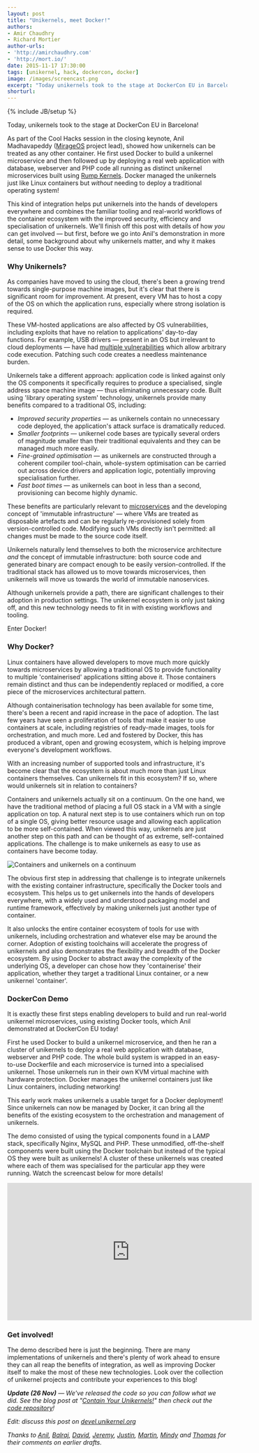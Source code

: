 ```yaml
---
layout: post
title: "Unikernels, meet Docker!"
authors: 
- Amir Chaudhry
- Richard Mortier
author-urls: 
- 'http://amirchaudhry.com'
- 'http://mort.io/'
date: 2015-11-17 17:30:00
tags: [unikernel, hack, dockercon, docker]
image: /images/screencast.png
excerpt: "Today unikernels took to the stage at DockerCon EU in Barcelona! As part of the Cool Hacks session in the closing keynote, Anil Madhavapeddy (MirageOS project lead), showed how unikernels can be treated as any other container. He first used Docker to build a unikernel microservice and then followed up by deploying a real web application with database, webserver and PHP code all running as distinct unikernel microservices built using Rump Kernels. Docker managed the unikernels just like Linux containers but <em>without</em> needing to deploy a traditional operating system!"
shorturl: 
---
```

{% include JB/setup %}

Today, unikernels took to the stage at DockerCon EU in Barcelona!

As part of the Cool Hacks session in the closing keynote, Anil Madhavapeddy
([MirageOS][mirage] project lead), showed how unikernels can be treated as any
other container. He first used Docker to build a unikernel microservice and
then followed up by deploying a real web application with database, webserver
and PHP code all running as distinct unikernel microservices built using
[Rump Kernels][rumpkernel]. Docker managed the unikernels just like Linux
containers but *without* needing to deploy a traditional operating system!

This kind of integration helps put unikernels into the hands of developers
everywhere and combines the familiar tooling and real-world workflows of the
container ecosystem with the improved security, efficiency and specialisation
of unikernels. We'll finish off this post with details of how *you* can get
involved — but first, before we go into Anil's demonstration in more detail,
some background about why unikernels matter, and why it makes sense to use
Docker this way.

[mirage]: https://mirage.io/
[rumpkernel]: http://rumpkernel.org/

### Why Unikernels? ###

As companies have moved to using the cloud, there's been a growing trend
towards single-purpose machine images, but it's clear that there is
significant room for improvement. At present, every VM has to host a copy of
the OS on which the application runs, especially where strong isolation is
required. 

These VM-hosted applications are also affected by OS vulnerabilities,
including exploits that have no relation to applications' day-to-day functions.
For example, USB drivers — present in an OS but irrelevant to cloud
deployments — have had [multiple vulnerabilities][usb-cve] which allow
arbitrary code execution. Patching such code creates a needless maintenance
burden.

Unikernels take a different approach: application code is linked against only
the OS components it specifically requires to produce a specialised, single
address space machine image — thus eliminating unnecessary code. Built using
'library operating system' technology, unikernels provide many benefits
compared to a traditional OS, including:

- *Improved security properties* — as unikernels contain no unnecessary code
deployed, the application's attack surface is dramatically reduced.
- *Smaller footprints* — unikernel code bases are typically several orders of
magnitude smaller than their traditional equivalents and they can be managed
much more easily.
- *Fine-grained optimisation* — as unikernels are constructed through a
coherent compiler tool-chain, whole-system optimisation can be carried out
across device drivers and application logic, potentially improving
specialisation further.
- *Fast boot times* — as unikernels can boot in less than a second,
provisioning can become highly dynamic.

<!-- In addition, creating these library operating systems with modern, high-level languages also means that language features such as type-safety and compile-time checks can hugely improve the quality of deployed software. Combining these benefits with legacy applications will allow us to create next-generation secure services. -->

These benefits are particularly relevant to [microservices][] and the
developing concept of 'immutable infrastructure' — where VMs are treated as
disposable artefacts and can be regularly re-provisioned solely from
version-controlled code. Modifying such VMs directly isn't permitted: all
changes must be made to the source code itself.

Unikernels naturally lend themselves to both the microservice architecture
*and* the concept of immutable infrastructure: both source code and generated
binary are compact enough to be easily version-controlled. If the traditional
stack has allowed us to move towards microservices, then unikernels will move
us towards the world of immutable nanoservices.

Although unikernels provide a path, there are significant challenges to their
adoption in production settings. The unikernel ecosystem is only just taking
off, and this new technology needs to fit in with existing workflows and
tooling.

Enter Docker!

[usb-cve]: http://www.openwall.com/lists/oss-security/2014/09/11/21
[microservices]: http://martinfowler.com/articles/microservices.html

### Why Docker? ###

Linux containers have allowed developers to move much more quickly towards
microservices by allowing a traditional OS to provide functionality to
multiple 'containerised' applications sitting above it. Those containers
remain distinct and thus can be independently replaced or modified, a core
piece of the microservices architectural pattern.

Although containerisation technology has been available for some time, there's
been a recent and rapid increase in the pace of adoption. The last few years
have seen a proliferation of tools that make it easier to use containers at
scale, including registries of ready-made images, tools for orchestration, and
much more. Led and fostered by Docker, this has produced a vibrant, open and
growing ecosystem, which is helping improve everyone's development workflows.

With an increasing number of supported tools and infrastructure, it's become
clear that the ecosystem is about much more than just Linux containers
themselves. Can unikernels fit in this ecosystem? If so, where would
unikernels sit in relation to containers?

Containers and unikernels actually sit on a continuum. On the one hand, we
have the traditional method of placing a full OS stack in a VM with a single
application on top. A natural next step is to use containers which run on top
of a single OS, giving better resource usage and allowing each application to
be more self-contained. When viewed this way, unikernels are just another step
on this path and can be thought of as extreme, self-contained applications.
The challenge is to make unikernels as easy to use as containers have become today.

![Containers and unikernels on a continuum]({{BASE_PATH}}/images/intro-post/specialisation.png)

The obvious first step in addressing that challenge is to integrate unikernels
with the existing container infrastructure, specifically the Docker tools and
ecosystem. This helps us to get unikernels into the hands of developers
everywhere, with a widely used and understood packaging model and runtime
framework, effectively by making unikernels just another type of container.

It also unlocks the entire container ecosystem of tools for use with
unikernels, including orchestration and whatever else may be around the corner.
Adoption of existing toolchains will accelerate the progress of unikernels and
also demonstrates the flexibility and breadth of the Docker ecosystem.  By
using Docker to abstract away the complexity of the underlying OS, a developer
can chose how they 'containerise' their application, whether they target a
traditional Linux container, or a new unikernel 'container'.


### DockerCon Demo ###

It is exactly these first steps enabling developers to build and run
real-world unikernel microservices, using existing Docker tools, which Anil
demonstrated at DockerCon EU today!

First he used Docker to build a unikernel microservice, and then he ran a
cluster of unikernels to deploy a real web application with database,
webserver and PHP code. The whole build system is wrapped in an easy-to-use
Dockerfile and each microservice is turned into a specialised unikernel. Those
unikernels run in their own KVM virtual machine with hardware protection.
Docker manages the unikernel containers just like Linux containers, including
networking!

This early work makes unikernels a usable target for a Docker deployment!
Since unikernels can now be managed by Docker, it can bring all the benefits
of the existing ecosystem to the orchestration and management of unikernels.

The demo consisted of using the typical components found in a LAMP stack,
specifically Nginx, MySQL and PHP. These unmodified, off-the-shelf components
were built using the Docker toolchain but instead of the typical OS they were
built as unikernels! A cluster of these unikernels was created where each of
them was specialised for the particular app they were running.  Watch the
screencast below for more details!

<div class="flex-video">
    <iframe width="560" height="315" src="https://www.youtube.com/embed/CkfXHBb-M4A" frameborder="0" allowfullscreen></iframe>
</div>

### Get involved! ###

<!-- The code for the demo example is available at: TODO:XXXX.  Try this out for yourself to get an idea of the benefits of such integration.
 -->
The demo described here is just the beginning. There are many implementations
of unikernels and there's plenty of work ahead to ensure they can all reap the
benefits of integration, as well as improving Docker itself to make the most
of these new technologies. Look over the collection of unikernel projects and
contribute your experiences to this blog!

***Update (26 Nov)** — We've released the code so you can follow what we did.
See the blog post at "[Contain Your Unikernels!][contain]" then check out the
[code repository][code]!*

*Edit: discuss this post on [devel.unikernel.org][discuss]*

[discuss]: http://devel.unikernel.org/t/unikernels-meet-docker/20/1

*Thanks to [Anil][], [Balraj][], [David][], [Jeremy][], [Justin][],
[Martin][], [Mindy][] and [Thomas][] for their comments on earlier drafts.*

[Jeremy]: https://github.com/yallop
[David]: https://github.com/dsheets
[Mindy]: http://somerandomidiot.com
[Thomas]: http://gazagnaire.org
[Balraj]: https://github.com/balrajsingh
[Anil]: http://anil.recoil.org
[Justin]: https://github.com/justincormack
[Martin]: https://lucina.net
[contain]: http://unikernel.org/blog/2015/contain-your-unikernels/
[code]: https://github.com/Unikernel-Systems/DockerConEU2015-demo/
